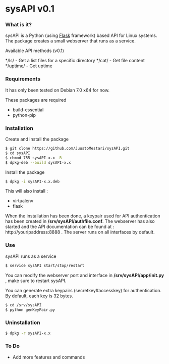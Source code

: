 # sysAPI v0.1

### What is it?

sysAPI is a Python (using [Flask] framework) based API for Linux systems. The package creates a small webserver that runs as a service.

Available API methods (v0.1)

*/ls/ - Get a list files for a specific directory
*/cat/ - Get file content
*/uptime/ - Get uptime

### Requirements

It has only been tested on Debian 7.0 x64 for now.

These packages are required

* build-essential
* python-pip


### Installation

Create and install the package 

```sh
$ git clone https://github.com/JuustoMestari/sysAPI.git
$ cd sysAPI
$ chmod 755 sysAPI-x.x -R
$ dpkg-deb --build sysAPI-x.x
```

Install the package

```sh
$ dpkg -i sysAPI-x.x.deb
```

This will also install :

* virtualenv
* flask

When the installation has been done, a keypair used for API authentication has been created in **/srv/sysAPI/authfile.conf**.
The webserver has also started and the API documentation can be found at : http://youripaddress:8888 . The server runs on all interfaces by default.

### Use

sysAPI runs as a service 

```sh
$ service sysAPI start/stop/restart
```
You can modify the webserver port and interface in **/srv/sysAPI/app/__init.py__** , make sure to restart sysAPI.


You can generate extra keypairs (secretkey#accesskey) for authentication. By default, each key is 32 bytes.

```sh
$ cd /srv/sysAPI
$ python genKeyPair.py
```


### Uninstallation

```sh
$ dpkg -r sysAPI-x.x
```

### To Do

* Add more features and commands

[Flask]:http://flask.pocoo.org/